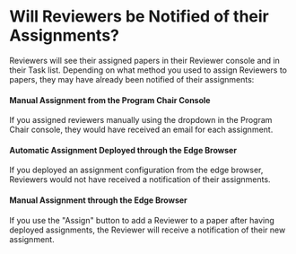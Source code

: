 # Will Reviewers be Notified of their Assignments?

Reviewers will see their assigned papers in their Reviewer console and in their Task list. Depending on what method you used to assign Reviewers to papers, they may have already been notified of their assignments:&#x20;

#### Manual Assignment from the Program Chair Console&#x20;

&#x20;If you assigned reviewers manually using the dropdown in the Program Chair console, they would have received an email for each assignment.&#x20;

#### Automatic Assignment Deployed through the Edge Browser

If you deployed an assignment configuration from the edge browser, Reviewers would not have received a notification of their assignments.&#x20;

#### Manual Assignment through the Edge Browser&#x20;

If you use the "Assign" button to add a Reviewer to a paper after having deployed assignments, the Reviewer will receive a notification of their new assignment.&#x20;
